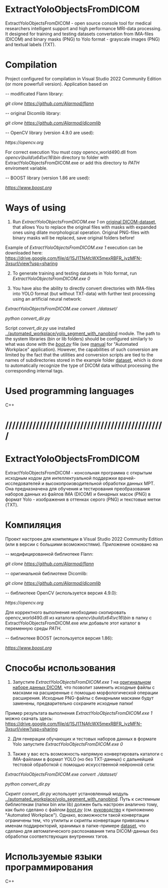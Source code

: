 # ExtractYoloObjectsFromDICOM
ExtractYoloObjectsFromDICOM - open source console tool for medical researchers intelligent support and high performance MRI-data processing. It designed for training and testing datasets convertation from IMA-files (DICOM) and binary masks (PNG) to Yolo format - grayscale images (PNG) and textual labels (TXT).

# Compilation
Project configured for compilation in Visual Studio 2022 Community Edition (or more powerfull version). Application based on 

-- modificated Flann library: 

_git clone https://github.com/Alarmod/flann_

-- original Dicomlib library:

_git clone https://github.com/Alarmod/dicomlib_

-- OpenCV library (version 4.9.0 are used):

_https://opencv.org_

For correct execution You must copy opencv_world490.dll from _opencv\build\x64\vc16\bin_ directory to folder with ExtractYoloObjectsFromDICOM.exe or add this directory to _PATH_ enviroment variable.

-- BOOST library (version 1.86 are used): 

_https://www.boost.org_

# Ways of using
1. Run _ExtractYoloObjectsFromDICOM.exe 1_ on [original DICOM-dataset](https://github.com/Alarmod/MRI_MedicalAnalysis/tree/main/dataset/orig_dicom_dataset), that allows You to replace the original files with masks with expanded ones using dilate morphological operation. Original PNG-files with binary masks will be replaced, save original folders before!

Example of _ExtractYoloObjectsFromDICOM.exe 1_ execution can be downloaded here: 
https://drive.google.com/file/d/1SJ1TNAfcWX5mexRBFR_jyzMFN-3xsurI/view?usp=sharing

2. To generate training and testing datasets in Yolo format, run _ExtractYoloObjectsFromDICOM.exe 0_

3. You have also the ability to directly convert directories with IMA-files into YOLO format (but without TXT-data) with further test processing using an artificial neural network: 

_ExtractYoloObjectsFromDICOM.exe convert ./dataset/_

_python convert_dir.py_

Script _convert_dir.py_ use installed [../automated_workplace/yolo_segment_with_nanobind](https://github.com/Alarmod/MRI_MedicalAnalysis/tree/main/automated_workplace/yolo_segment_with_nanobind) module. The path to the system libraries (bin or lib folders) should be configured similarly to what was done with the [_boot.py_](https://github.com/Alarmod/MRI_MedicalAnalysis/blob/main/automated_workplace/boot.py) file (see [manual](https://github.com/Alarmod/MRI_MedicalAnalysis/tree/main/automated_workplace) for "Automated Workplace" application). However, the capabilities of such conversion are limited by the fact that the utilities and conversion scripts are tied to the names of subdirectories stored in the example folder [dataset](https://github.com/Alarmod/MRI_MedicalAnalysis/tree/main/ExtractYoloObjectsFromDICOM/dataset), which is done to automatically recognize the type of DICOM data without processing the corresponding internal tags.

# Used programming languages
C++

# ///////////////////////////////////////////////

# ExtractYoloObjectsFromDICOM
ExtractYoloObjectsFromDICOM - консольная программа с открытым исходным кодом для интеллектуальной поддержки врачей-исследователей и высокопроизводительной обработки данных МРТ. Она предназначена для обучения и тестирования преобразования наборов данных из файлов IMA (DICOM) и бинарных масок (PNG) в формат Yolo - изображения в оттенках серого (PNG) и текстовые метки (TXT).

# Компиляция
Проект настроен для компиляции в Visual Studio 2022 Community Edition (или в версии с большими возможностями). Приложение основано на

-- модифицированной библиотеке Flann:

_git clone https://github.com/Alarmod/flann_

-- оригинальной библиотеке Dicomlib:

_git clone https://github.com/Alarmod/dicomlib_

-- библиотеке OpenCV (используется версия 4.9.0):

_https://opencv.org_

Для корректного выполнения необходимо скопировать opencv_world490.dll из каталога _opencv\build\x64\vc16\bin_ в папку с ExtractYoloObjectsFromDICOM.exe или добавьте этот каталог в переменную среды _PATH_.

-- библиотеке BOOST (используется версия 1.86):

_https://www.boost.org_

# Способы использования
1. Запустите _ExtractYoloObjectsFromDICOM.exe 1_ на [оригинальном наборе данных DICOM](https://github.com/Alarmod/MRI_MedicalAnalysis/tree/main/dataset/orig_dicom_dataset), что позволит заменить исходные файлы с масками на расширенные с помощью морфологической операции расширения. Исходные PNG-файлы с бинарными масками будут заменены, предварительно сохраните исходные папки!

Пример результата выполнения _ExtractYoloObjectsFromDICOM.exe 1_ можно скачать здесь:
https://drive.google.com/file/d/1SJ1TNAfcWX5mexRBFR_jyzMFN-3xsurI/view?usp=sharing

2. Для генерации обучающих и тестовых наборов данных в формате Yolo запустите _ExtractYoloObjectsFromDICOM.exe 0_

3. Также у вас есть возможность напрямую конвертировать каталоги с IMA-файлами в формат YOLO (но без TXT-данных) с дальнейшей тестовой обработкой с помощью искусственной нейронной сети: 

_ExtractYoloObjectsFromDICOM.exe convert ./dataset/_

_python convert_dir.py_

Скрипт _convert_dir.py_ использует установленный модуль [../automated_workplace/yolo_segment_with_nanobind](https://github.com/Alarmod/MRI_MedicalAnalysis/tree/main/automated_workplace/yolo_segment_with_nanobind). Путь к системным библиотекам (папки bin или lib) должен быть настроен аналично тому, как было сделано с файлом [_boot.py_](https://github.com/Alarmod/MRI_MedicalAnalysis/blob/main/automated_workplace/boot.py) (см. [руководство](https://github.com/Alarmod/MRI_MedicalAnalysis/tree/main/automated_workplace) к приложению "Automated Workplace"). Однако, возможности такой конвертации ограничены тем, что утилиты и скрипты конвертации привязаны к именам поддиректорий, хранимых в папке-примере [dataset](https://github.com/Alarmod/MRI_MedicalAnalysis/tree/main/ExtractYoloObjectsFromDICOM/dataset), что сделано для автоматического распознавания типа DICOM-данных без обработки соответствующих внутренних тэгов.

# Используемые языки программирования
C++
